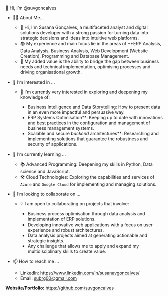 👋 Hi, I’m @suvgoncalves
  
- 👩‍💻 About Me...
  
   * 👋 Hi, I'm Susana Gonçalves, a multifaceted analyst and digital solutions developer with a strong passion for turning data into strategic decisions and ideas into intuitive web platforms.
   * 📚 My experience and main focus lie in the areas of **ERP Analysis, Data Analysis, Business Analysis, Web Development (Website Creation), Programming and Database Management.
   * 🎯 My added value is the ability to bridge the gap between business needs and technical implementation, optimising processes and driving organisational growth.

- 👀 I’m interested in ...
  
  * 🌱 I'm currently very interested in exploring and deepening my knowledge of:
    
     * Business Intelligence and Data Storytelling: How to present data in an even more impactful and persuasive way.
     * ERP Systems Optimisation**: Keeping up to date with innovations and best practices in the configuration and management of business management systems.
     * Scalable and secure *backend* architectures**: Researching and implementing solutions that guarantee the robustness and security of applications.
  
- 🌱 I’m currently learning ...
  
    * 📚 Advanced Programming: Deepening my skills in Python, Data science and JavaScript.
    * 🛠️ Cloud Technologies: Exploring the capabilities and services of `Azure` and `Google Cloud` for implementing and managing solutions.

- 💞️ I’m looking to collaborate on ...
  
  - 💡 I am open to collaborating on projects that involve:
    
     * Business process optimisation through data analysis and implementation of ERP solutions.
     * Developing innovative web applications with a focus on user experience and robust architectures.
     * Data analysis projects aimed at generating actionable and strategic insights.
     * Any challenge that allows me to apply and expand my multidisciplinary skills to create value.

- 📫 How to reach me ...
  
  * LinkedIn: https://www.linkedin.com/in/susanavgoncalves/
  * Email: subrg00@gmail.com
  
**Website/Portfolio:** https://github.com/suvgoncalves


<!---
suvgoncalves/suvgoncalves is a ✨ special ✨ repository because its `README.md` (this file) appears on your GitHub profile.
You can click the Preview link to take a look at your changes.
--->

